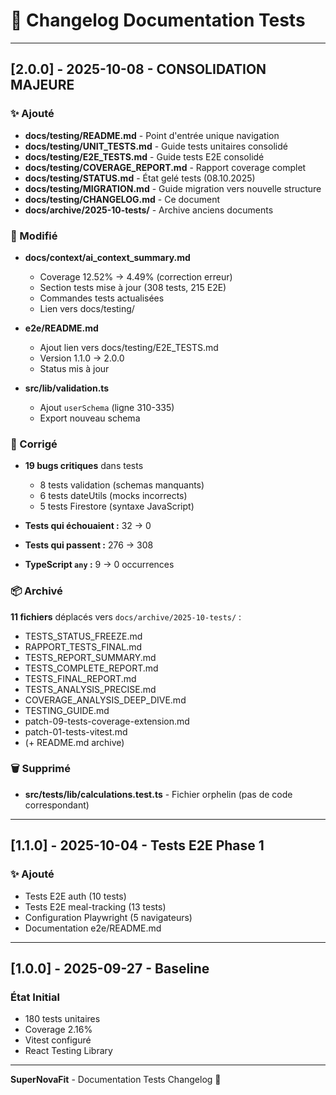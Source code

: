 # 📝 Changelog Documentation Tests

---

## [2.0.0] - 2025-10-08 - CONSOLIDATION MAJEURE

### ✨ Ajouté

- **docs/testing/README.md** - Point d'entrée unique navigation
- **docs/testing/UNIT_TESTS.md** - Guide tests unitaires consolidé
- **docs/testing/E2E_TESTS.md** - Guide tests E2E consolidé
- **docs/testing/COVERAGE_REPORT.md** - Rapport coverage complet
- **docs/testing/STATUS.md** - État gelé tests (08.10.2025)
- **docs/testing/MIGRATION.md** - Guide migration vers nouvelle structure
- **docs/testing/CHANGELOG.md** - Ce document
- **docs/archive/2025-10-tests/** - Archive anciens documents

### 🔧 Modifié

- **docs/context/ai_context_summary.md**
  - Coverage 12.52% → 4.49% (correction erreur)
  - Section tests mise à jour (308 tests, 215 E2E)
  - Commandes tests actualisées
  - Lien vers docs/testing/

- **e2e/README.md**
  - Ajout lien vers docs/testing/E2E_TESTS.md
  - Version 1.1.0 → 2.0.0
  - Status mis à jour

- **src/lib/validation.ts**
  - Ajout `userSchema` (ligne 310-335)
  - Export nouveau schema

### 🐛 Corrigé

- **19 bugs critiques** dans tests
  - 8 tests validation (schemas manquants)
  - 6 tests dateUtils (mocks incorrects)
  - 5 tests Firestore (syntaxe JavaScript)
- **Tests qui échouaient :** 32 → 0
- **Tests qui passent :** 276 → 308

- **TypeScript `any` :** 9 → 0 occurrences

### 📦 Archivé

**11 fichiers** déplacés vers `docs/archive/2025-10-tests/` :

- TESTS_STATUS_FREEZE.md
- RAPPORT_TESTS_FINAL.md
- TESTS_REPORT_SUMMARY.md
- TESTS_COMPLETE_REPORT.md
- TESTS_FINAL_REPORT.md
- TESTS_ANALYSIS_PRECISE.md
- COVERAGE_ANALYSIS_DEEP_DIVE.md
- TESTING_GUIDE.md
- patch-09-tests-coverage-extension.md
- patch-01-tests-vitest.md
- (+ README.md archive)

### 🗑️ Supprimé

- **src/**tests**/lib/calculations.test.ts** - Fichier orphelin (pas de code correspondant)

---

## [1.1.0] - 2025-10-04 - Tests E2E Phase 1

### ✨ Ajouté

- Tests E2E auth (10 tests)
- Tests E2E meal-tracking (13 tests)
- Configuration Playwright (5 navigateurs)
- Documentation e2e/README.md

---

## [1.0.0] - 2025-09-27 - Baseline

### État Initial

- 180 tests unitaires
- Coverage 2.16%
- Vitest configuré
- React Testing Library

---

**SuperNovaFit** - Documentation Tests Changelog 📝
